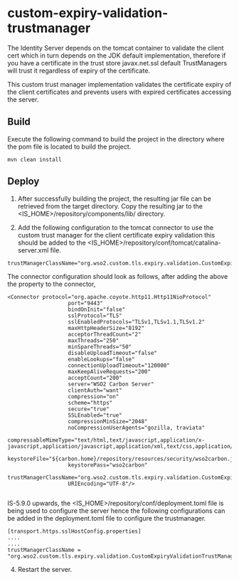 # custom-expiry-validation-trustmanager

The Identity Server depends on the tomcat container to validate the client cert which in turn depends on the JDK default implementation, therefore if you have a certificate in the trust store javax.net.ssl default TrustManagers will trust it regardless of expiry of the certificate.

This custom trust manager implementation validates the certificate expiry of the client certificates and prevents users with expired certificates accessing the server.

## Build
Execute the following command to build the project  in the directory where the pom file is located to build the project.

```
mvn clean install
```

## Deploy
1. After successfully building the project, the resulting jar file can be retrieved from the target directory. Copy the resulting jar to the <IS_HOME>/repository/components/lib/ directory.

2. Add the following configuration to the tomcat connector to use the custom trust manager for the client certificate expiry validation this should be added to the <IS_HOME>/repository/conf/tomcat/catalina-server.xml file.

```
trustManagerClassName="org.wso2.custom.tls.expiry.validation.CustomExpiryValidationTrustManager"
```
The connector configuration should look as follows, after adding the above the property to the connector, 

```
<Connector protocol="org.apache.coyote.http11.Http11NioProtocol"
                   port="9443"
                   bindOnInit="false"
                   sslProtocol="TLS"
                   sslEnabledProtocols="TLSv1,TLSv1.1,TLSv1.2"
                   maxHttpHeaderSize="8192"
                   acceptorThreadCount="2"
                   maxThreads="250"
                   minSpareThreads="50"
                   disableUploadTimeout="false"
                   enableLookups="false"
                   connectionUploadTimeout="120000"
                   maxKeepAliveRequests="200"
                   acceptCount="200"
                   server="WSO2 Carbon Server"
                   clientAuth="want"
                   compression="on"
                   scheme="https"
                   secure="true"
                   SSLEnabled="true"
                   compressionMinSize="2048"
                   noCompressionUserAgents="gozilla, traviata"
                   compressableMimeType="text/html,text/javascript,application/x-javascript,application/javascript,application/xml,text/css,application/xslt+xml,text/xsl,image/gif,image/jpg,image/jpeg"
                   keystoreFile="${carbon.home}/repository/resources/security/wso2carbon.jks"
                   keystorePass="wso2carbon"
                   trustManagerClassName="org.wso2.custom.tls.expiry.validation.CustomExpiryValidationTrustManager"
                   URIEncoding="UTF-8"/>
                   
```
IS-5.9.0 upwards, the <IS_HOME>/repository/conf/deployment.toml file is being used to configure the server hence the following configurations can be added in the deployment.toml file to configure the trustmanager.

```
[transport.https.sslHostConfig.properties]
....
....
trustManagerClassName = "org.wso2.custom.tls.expiry.validation.CustomExpiryValidationTrustManager"
```
4. Restart the server.
